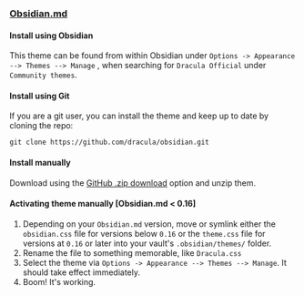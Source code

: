 ### [Obsidian.md](http://obsidian.md)

#### Install using Obsidian

This theme can be found from within Obsidian under `Options -> Appearance --> Themes --> Manage` , when searching for `Dracula Official` under `Community themes`.

#### Install using Git

If you are a git user, you can install the theme and keep up to date by cloning the repo:
```
git clone https://github.com/dracula/obsidian.git
```

#### Install manually

Download using the [GitHub .zip download](https://github.com/dracula/obsidian/archive/main.zip) option and unzip them.

#### Activating theme manually [Obsidian.md < 0.16]

1. Depending on your `Obsidian.md` version, move or symlink either the `obsidian.css` file for versions below `0.16` or the `theme.css` file for versions at `0.16` or later into your vault's `.obsidian/themes/` folder.
2. Rename the file to something memorable, like `Dracula.css`
3. Select the theme via `Options -> Appearance --> Themes --> Manage`. It should take effect immediately.
4. Boom! It's working.

